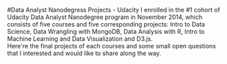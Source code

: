 #Data Analyst Nanodegress Projects - Udacity
I enrolled in the \#1 cohort of Udacity Data Analyst Nanodegree program in November 2014, which consists of five courses 
and five corresponding projects: 
Intro to Data Science, Data Wrangling with MongoDB, Data Analysis with R, Intro to Machine Learning and
Data Visualization and D3.js.  
Here're the final projects of each courses and some small open questions 
that I interested and would like to share along the way.
